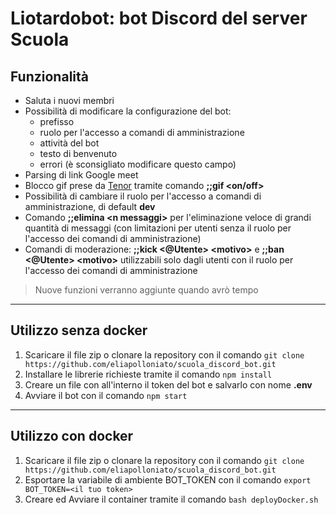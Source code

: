 # Liotardobot: bot Discord del server Scuola

## Funzionalità
* Saluta i nuovi membri
* Possibilità di modificare la configurazione del bot:
    * prefisso
    * ruolo per l'accesso a comandi di amministrazione
    * attività del bot
    * testo di benvenuto
    * errori (è sconsigliato modificare questo campo)
* Parsing di link Google meet
* Blocco gif prese da [Tenor](tenor.com) tramite comando **;;gif <on/off>**
* Possibilità di cambiare il ruolo per l'accesso a comandi di amministrazione, di default **dev**
* Comando **;;elimina \<n messaggi\>** per l'eliminazione veloce di grandi quantità di messaggi (con limitazioni per utenti senza il ruolo per l'accesso dei comandi di amministrazione)
* Comandi di moderazione: **;;kick <@Utente> \<motivo\>** e **;;ban <@Utente> \<motivo\>** utilizzabili solo dagli utenti con il ruolo per l'accesso dei comandi di amministrazione

> Nuove funzioni verranno aggiunte quando avrò tempo

---

## Utilizzo senza docker

1. Scaricare il file zip o clonare la repository con il comando `git clone https://github.com/eliapolloniato/scuola_discord_bot.git`
2. Installare le librerie richieste tramite il comando `npm install`
3. Creare un file con all'interno il token del bot e salvarlo con nome **.env**
4. Avviare il bot con il comando `npm start`

---

## Utilizzo con docker

1. Scaricare il file zip o clonare la repository con il comando `git clone https://github.com/eliapolloniato/scuola_discord_bot.git`
2. Esportare la variabile di ambiente BOT_TOKEN con il comando `export BOT_TOKEN=<il tuo token>`
3. Creare ed Avviare il container tramite il comando `bash deployDocker.sh`
